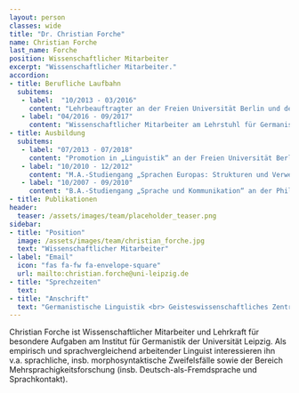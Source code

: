 ```yaml
---
layout: person
classes: wide
title: "Dr. Christian Forche"
name: Christian Forche
last_name: Forche
position: Wissenschaftlicher Mitarbeiter
excerpt: "Wissenschaftlicher Mitarbeiter."
accordion:
- title: Berufliche Laufbahn 
  subitems:
   - label:  "10/2013 - 03/2016"
     content: "Lehrbeauftragter an der Freien Universität Berlin und der Universität Potsdam"
   - label: "04/2016 - 09/2017"
     content: "Wissenschaftlicher Mitarbeiter am Lehrstuhl für Germanistische Linguistik der Universität Bonn (Prof. Dr. Barbara Schlücker)"
- title: Ausbildung
  subitems:
   - label: "07/2013 - 07/2018" 
     content: "Promotion in „Linguistik“ an der Freien Universität Berlin (bei Prof. Dr. Horst Simon)"
   - label: "10/2010 - 12/2012"
     content: "M.A.-Studiengang „Sprachen Europas: Strukturen und Verwendung“ an der Freien Universität Berlin "
   - label: "10/2007 - 09/2010" 
     content: "B.A.-Studiengang „Sprache und Kommunikation“ an der Philipps-Universität Marburg"
- title: Publikationen
header:
  teaser: /assets/images/team/placeholder_teaser.png
sidebar:
- title: "Position"
  image: /assets/images/team/christian_forche.jpg
  text: "Wissenschaftlicher Mitarbeiter"
- label: "Email"
  icon: "fas fa-fw fa-envelope-square"
  url: mailto:christian.forche@uni-leipzig.de
- title: "Sprechzeiten"
  text: 
- title: "Anschrift"
  text: "Germanistische Linguistik <br> Geisteswissenschaftliches Zentrum <br> Beethovenstraße 15, Raum 1406 <br> 04107 Leipzig"
---
```


Christian Forche ist Wissenschaftlicher Mitarbeiter und Lehrkraft für besondere Aufgaben am Institut für Germanistik der Universität Leipzig. Als empirisch und sprachvergleichend arbeitender Linguist interessieren ihn v.a. sprachliche, insb. morphosyntaktische Zweifelsfälle sowie der Bereich Mehrsprachigkeitsforschung (insb. Deutsch-als-Fremdsprache und Sprachkontakt).